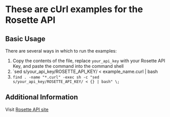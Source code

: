 # These are cUrl examples for the Rosette API

Basic Usage
-----------

There are several ways in which to run the examples:

1. Copy the contents of the file, replace `your_api_key` with your Rosette API Key, and paste the command into the command shell
1. `sed s/your_api_key/ROSETTE_API_KEY/ < example_name.curl | bash
1. `find . -name "*.curl" -exec sh -c "sed s/your_api_key/ROSETTE_API_KEY/ < {} | bash" \;`


Additional Information
----------------------

Visit [Rosette API site](https://developer.rosette.com)
